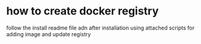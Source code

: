 # how to create docker registry

follow the install readme file adn after installation using attached scripts for adding image and update registry
